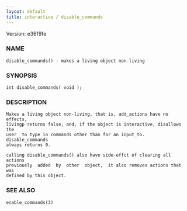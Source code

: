 ```yaml
---
layout: default
title: interactive / disable_commands
---
```


Version: e36f9fe




### NAME
    disable_commands() - makes a living object non-living


### SYNOPSIS
    int disable_commands( void );


### DESCRIPTION
    Makes a living object non-living, that is, add_actions have no effects,
    livingp returns false, and, if the object is interactive, disallows the
    user  to type in commands other than for an input_to.  disable_commands
    always returns 0.

    calling disable_commands() also have side-effct of clearing all actions
    previously  added  by  other  object,  it also removes actions that was
    defined by this object.


### SEE ALSO
    enable_commands(3)



